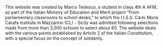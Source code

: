 This website was created by Marco Tedesco, a student in class 4th A AFM, as part of the Italian Ministry of Education and Merit project “From parliamentary classrooms to school desks,” to which the I.I.S.S. Carlo Maria Carafa institute in Mazzarino (CL) - Sicily was admitted following selections made from more than 3,000 schools to select about 60. The website deals with the various points established by Article 2 of the Italian Constitution, with a special focus on the concept of solidarity.
